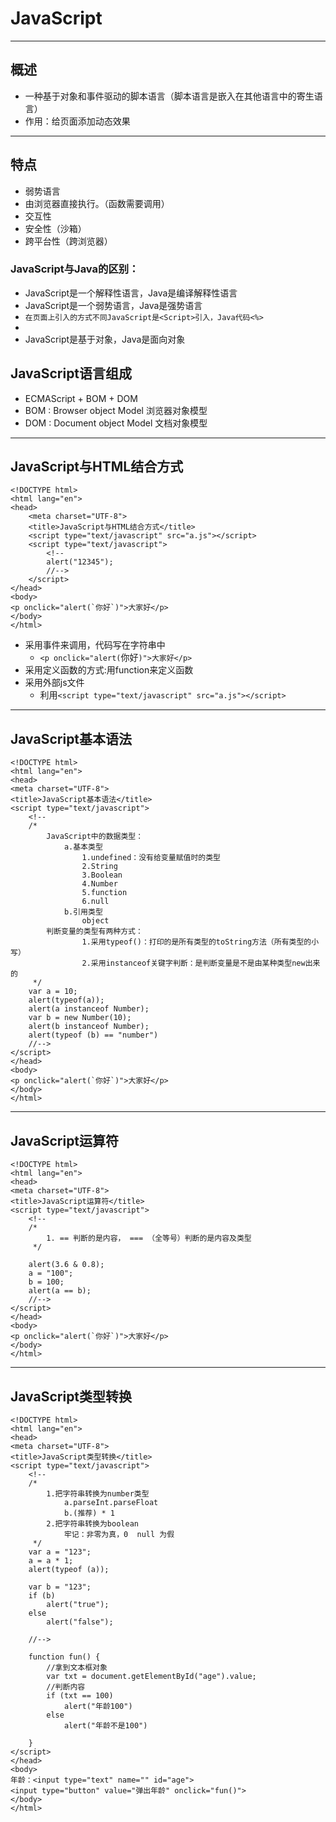 # JavaScript  

<hr>

## 概述  
* 一种基于对象和事件驱动的脚本语言（脚本语言是嵌入在其他语言中的寄生语言）  
* 作用：给页面添加动态效果  
<hr>

## 特点  
* 弱势语言 
* 由浏览器直接执行。（函数需要调用）  
* 交互性
* 安全性（沙箱）
* 跨平台性（跨浏览器） 

### JavaScript与Java的区别：  
* JavaScript是一个解释性语言，Java是编译解释性语言
* JavaScript是一个弱势语言，Java是强势语言
* `在页面上引入的方式不同JavaScript是<Script>引入，Java代码<%>`
* 
* JavaScript是基于对象，Java是面向对象  

## JavaScript语言组成  
* ECMAScript + BOM + DOM
* BOM : Browser object Model 浏览器对象模型
* DOM : Document object Model 文档对象模型  


<hr>

## JavaScript与HTML结合方式  
	<!DOCTYPE html>
	<html lang="en">
	<head>
    	<meta charset="UTF-8">
    	<title>JavaScript与HTML结合方式</title>
    	<script type="text/javascript" src="a.js"></script>
    	<script type="text/javascript">
    	    <!--
    	    alert("12345");
    	    //-->
    	</script>
	</head>
	<body>
	<p onclick="alert(`你好`)">大家好</p>
	</body>
	</html>  

* 采用事件来调用，代码写在字符串中
	* `<p onclick="alert(`你好`)">大家好</p>`
* 采用定义函数的方式:用function来定义函数
* 采用外部js文件
	* 利用`<script type="text/javascript" src="a.js"></script>` 

<hr>

## JavaScript基本语法  
	<!DOCTYPE html>
	<html lang="en">
	<head>
    <meta charset="UTF-8">
    <title>JavaScript基本语法</title>
    <script type="text/javascript">
        <!--
        /*
            JavaScript中的数据类型：
                a.基本类型
                    1.undefined：没有给变量赋值时的类型
                    2.String
                    3.Boolean
                    4.Number
                    5.function
                    6.null
                b.引用类型
                    object
            判断变量的类型有两种方式：
                    1.采用typeof()：打印的是所有类型的toString方法（所有类型的小写）
                    2.采用instanceof关键字判断：是判断变量是不是由某种类型new出来的
         */
        var a = 10;
        alert(typeof(a));
        alert(a instanceof Number);
        var b = new Number(10);
        alert(b instanceof Number);
        alert(typeof (b) == "number")
        //-->
    </script>
	</head>
	<body>
	<p onclick="alert(`你好`)">大家好</p>
	</body>
	</html>  

<hr>

## JavaScript运算符  
	<!DOCTYPE html>
	<html lang="en">
	<head>
    <meta charset="UTF-8">
    <title>JavaScript运算符</title>
    <script type="text/javascript">
        <!--
        /*
            1. == 判断的是内容， === （全等号）判断的是内容及类型
         */

        alert(3.6 & 0.8);
        a = "100";
        b = 100;
        alert(a == b);
        //-->
    </script>
	</head>
	<body>
	<p onclick="alert(`你好`)">大家好</p>
	</body>
	</html>  

<hr>

## JavaScript类型转换  
	<!DOCTYPE html>
	<html lang="en">
	<head>
    <meta charset="UTF-8">
    <title>JavaScript类型转换</title>
    <script type="text/javascript">
        <!--
        /*
            1.把字符串转换为number类型
                a.parseInt.parseFloat
                b.(推荐) * 1
            2.把字符串转换为boolean
                牢记：非零为真，0  null 为假
         */
        var a = "123";
        a = a * 1;
        alert(typeof (a));

        var b = "123";
        if (b)
            alert("true");
        else
            alert("false");

        //-->

        function fun() {
            //拿到文本框对象
            var txt = document.getElementById("age").value;
            //判断内容
            if (txt == 100)
                alert("年龄100")
            else
                alert("年龄不是100")

        }
    </script>
	</head>
	<body>
	年龄：<input type="text" name="" id="age">
	<input type="button" value="弹出年龄" onclick="fun()">
	</body>
	</html>  

